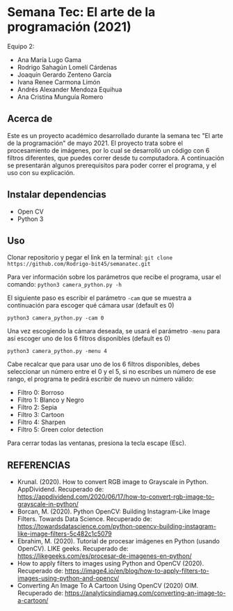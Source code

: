 # Semana Tec: El arte de la programación (2021)

Equipo 2:
- Ana María Lugo Gama
- Rodrigo Sahagún Lomelí Cárdenas
- Joaquín Gerardo Zenteno García
- Ivana Renee Carmona Limón
- Andrés Alexander Mendoza Equihua
- Ana Cristina Munguía Romero

## Acerca de
Este es un proyecto académico desarrollado durante la semana tec "El arte de la programación" de mayo 2021. El proyecto trata sobre el procesamiento de imágenes, por lo cual se desarrolló un código con 6 filtros diferentes, que puedes correr desde tu computadora. A continuación se presentarán algunos prerequisitos para poder correr el programa, y el uso con su explicación. 

## Instalar dependencias
- Open CV
- Python 3

## Uso
Clonar repositorio y pegar el link en la terminal: ```git clone https://github.com/Rodrigo-bit45/semanatec.git```

Para ver información sobre los parámetros que recibe el programa, usar el comando: ```python3 camera_python.py -h```

El siguiente paso es escribir el parámetro ```-cam``` que se muestra a continuación para escoger qué cámara usar (default es 0)

```python3 camera_python.py -cam 0```

Una vez escogiendo la cámara deseada, se usará el parámetro ```-menu``` para así escoger uno de los 6 filtros disponibles (default es 0)

```python3 camera_python.py -menu 4```

Cabe recalcar que para usar uno de los 6 filtros disponibles, debes seleccionar un número entre el 0 y el 5, si no escribes un número de ese rango, el programa te pedirá escribir de nuevo un número válido:
- Filtro 0: Borroso
- Filtro 1: Blanco y Negro 
- Filtro 2: Sepia
- Filtro 3: Cartoon
- Filtro 4: Sharpen 
- Filtro 5: Green color detection 

Para cerrar todas las ventanas, presiona la tecla escape (Esc).

## REFERENCIAS
- Krunal. (2020). How to convert RGB image to Grayscale in Python. AppDividend. Recuperado de: https://appdividend.com/2020/06/17/how-to-convert-rgb-image-to-grayscale-in-python/
- Borcan, M. (2020). Python OpenCV: Building Instagram-Like Image Filters. Towards Data Science. Recuperado de: https://towardsdatascience.com/python-opencv-building-instagram-like-image-filters-5c482c1c5079
- Ebrahim, M. (2020). Tutorial de procesar imágenes en Python (usando OpenCV). LIKE geeks. Recuperado de: https://likegeeks.com/es/procesar-de-imagenes-en-python/
- How to apply filters to images using Python and OpenCV (2020). Recuperado de: https://image4.io/en/blog/how-to-apply-filters-to-images-using-python-and-opencv/
- Converting An Image To A Cartoon Using OpenCV (2020) OIM. Recuperado de: https://analyticsindiamag.com/converting-an-image-to-a-cartoon/
